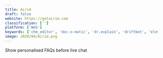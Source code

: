 ```yaml
---
title: Airim
draft: false 
website: https://getairim.com
classification: ['']
platform: ['Web']
keywords: ['chm_editor', 'doc-o-matic', 'dr.explain', 'driftbot', 'elevio_elements', 'far_html', 'faqbot', 'fasthelp', 'helpndoc', 'helpsite', 'helpsmith', 'helpinator', 'helppier', 'innovasys_helpstudio', 'intercom', 'kchmviewer', 'manula', 'scroll_versions', 'slimfaq', 'tko_software', 'winchm']
image: 2020/04/Airim.png
---
```

Show personalised FAQs before live chat